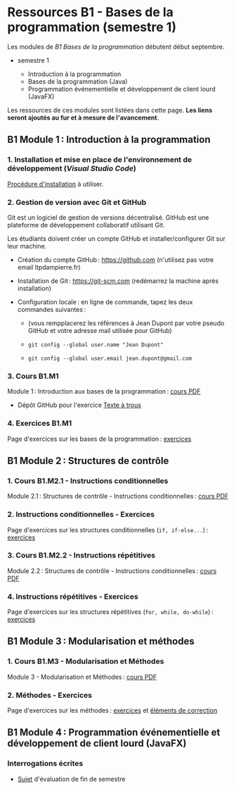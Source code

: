 # Ressources B1 - Bases de la programmation (semestre 1)

Les modules de _B1 Bases de la programmation_ débutent début septembre.

- semestre 1

  - Introduction à la programmation
  - Bases de la programmation (Java)
  - Programmation événementielle et développement de client lourd (JavaFX)

Les ressources de ces modules sont listées dans cette page. **Les liens seront ajoutés au fur et à mesure de l'avancement**.

## B1 Module 1 : Introduction à la programmation

### 1. Installation et mise en place de l'environnement de développement (_Visual Studio Code_)

[Procédure d'installation](installation_ide.md) à utiliser.

### 2. Gestion de version avec Git et GitHub

Git est un logiciel de gestion de versions décentralisé. GitHub est une plateforme de développement collaboratif utilisant Git.

Les étudiants doivent créer un compte GitHub et installer/configurer Git sur leur machine.

- Création du compte GitHub : https://github.com (n'utilisez pas votre email ltpdampierre.fr)

- Installation de Git : https://git-scm.com (redémarrez la machine après installation)

- Configuration locale : en ligne de commande, tapez les deux commandes suivantes :

  - (vous rempplacerez les références à Jean Dupont par votre pseudo GitHub et votre adresse mail utilisée pour GitHub)

  - `git config --global user.name "Jean Dupont"`

  - `git config --global user.email jean.dupont@gmail.com`

### 3. Cours B1.M1

Module 1 : Introduction aux bases de la programmation : [cours PDF](pdf/M1-intro.pdf)

- Dépôt GitHub pour l'exercice [Texte à trous](https://github.com/rose-line/sio1-2026-java-texte-a-trous)

### 4. Exercices B1.M1

Page d'exercices sur les bases de la programmation : [exercices](exercices/M1-exos.md)

## B1 Module 2 : Structures de contrôle

### 1. Cours B1.M2.1 - Instructions conditionnelles

Module 2.1 : Structures de contrôle - Instructions conditionnelles : [cours PDF](pdf/M2.1-cond.pdf)

### 2. Instructions conditionnelles - Exercices

Page d'exercices sur les structures conditionnelles (`if, if-else...`) : [exercices](exercices/M2.1-cond.md)

### 3. Cours B1.M2.2 - Instructions répétitives

Module 2.2 : Structures de contrôle - Instructions conditionnelles : [cours PDF](pdf/M2.2-repet.pdf)

### 4. Instructions répétitives - Exercices

Page d'exercices sur les structures répétitives (`for, while, do-while`) : [exercices](exercices/M2.2-repet.md)

## B1 Module 3 : Modularisation et méthodes

### 1. Cours B1.M3 - Modularisation et Méthodes

Module 3 - Modularisation et Méthodes : [cours PDF](pdf/M3-methodes.pdf)

### 2. Méthodes - Exercices

Page d'exercices sur les méthodes : [exercices](exercices/M3-methodes.md) et [éléments de correction](exercices/M3-methodes-corr.adoc)

## B1 Module 4 : Programmation événementielle et développement de client lourd (JavaFX)

### Interrogations écrites

- [Sujet](interr/B1_BP_BB1_20241212.pdf) d'évaluation de fin de semestre

